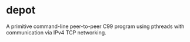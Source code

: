 # depot
A primitive command-line peer-to-peer C99 program using pthreads with communication via IPv4 TCP networking.
